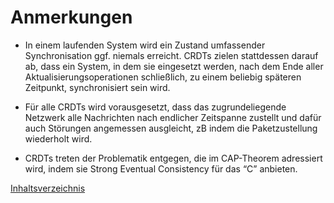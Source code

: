 # Anmerkungen

* In einem laufenden System wird ein Zustand umfassender Synchronisation ggf. niemals erreicht. CRDTs zielen stattdessen darauf ab, dass ein System, in dem sie eingesetzt werden, nach dem Ende aller Aktualisierungsoperationen schließlich, zu einem beliebig späteren Zeitpunkt, synchronisiert sein wird.

* Für alle CRDTs wird vorausgesetzt, dass das zugrundeliegende Netzwerk alle Nachrichten nach endlicher Zeitspanne zustellt und dafür auch Störungen angemessen ausgleicht, zB indem die Paketzustellung wiederholt wird.

* CRDTs treten der Problematik entgegen, die im CAP-Theorem adressiert wird, indem sie Strong Eventual Consistency für das “C” anbieten.

[Inhaltsverzeichnis](Inhaltsverzeichnis.md "Inhaltsverzeichnis")